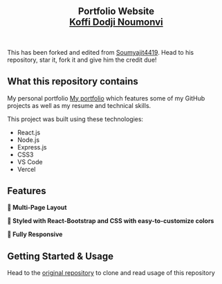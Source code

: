 <h2 align="center">
  Portfolio Website<br/>
  <a href="https://bravemaster3.vercel.app/" target="_blank">Koffi Dodji Noumonvi</a>
</h2>

<br/>

This has been forked and edited from [Soumyajit4419](https://github.com/soumyajit4419/Portfolio). Head to his repository, star it, fork it and give him the credit due!

## What this repository contains

My personal portfolio <a href="https://bravemaster3.vercel.app/" target="_blank">My portfolio</a> which features some of my GitHub projects as well as my resume and technical skills.<br/>

This project was built using these technologies:

- React.js
- Node.js
- Express.js
- CSS3
- VS Code
- Vercel

## Features

**📖 Multi-Page Layout**

**🎨 Styled with React-Bootstrap and CSS with easy-to-customize colors**

**📱 Fully Responsive**

## Getting Started & Usage

Head to the [original repository](https://github.com/soumyajit4419/Portfolio) to clone and read usage of this repository
